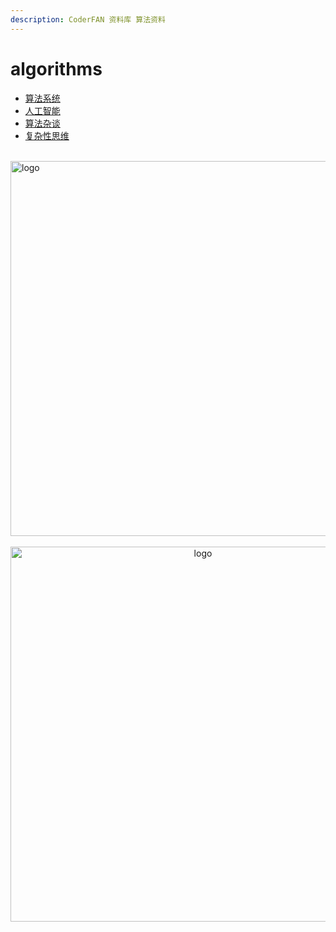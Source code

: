 ```yaml
---
description: CoderFAN 资料库 算法资料
---
```


# algorithms
  
-   [算法系统](base_algo/README.md)
-   [人工智能](ai/README.md)
-   [算法杂谈](other_algo/README.md)
-   [复杂性思维](think_complexity/README.md)

<br />
<img  src='/img/bjkb.PNG' width="600" alt="logo">
<br />
<br />
<div align="center">

<img  src='/img/01.jpeg' width="600" alt="logo" />
</div>
<br />
<br />
